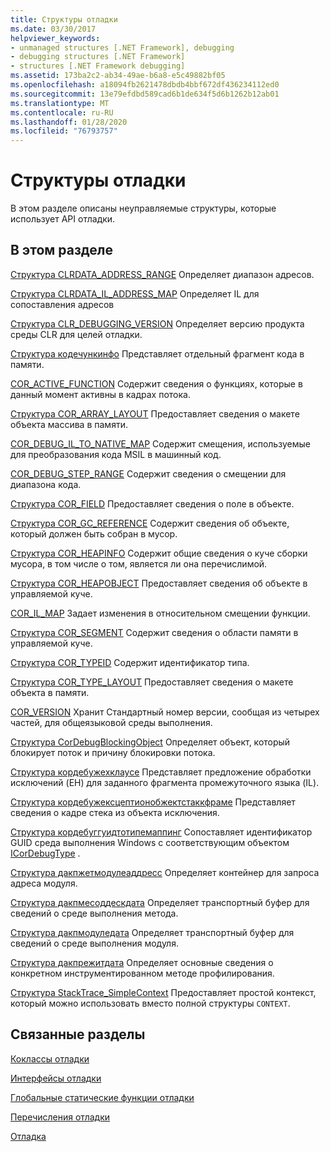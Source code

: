 ```yaml
---
title: Структуры отладки
ms.date: 03/30/2017
helpviewer_keywords:
- unmanaged structures [.NET Framework], debugging
- debugging structures [.NET Framework]
- structures [.NET Framework debugging]
ms.assetid: 173ba2c2-ab34-49ae-b6a8-e5c49882bf05
ms.openlocfilehash: a18094fb2621478dbdb4bbf672df436234112ed0
ms.sourcegitcommit: 13e79efdbd589cad6b1de634f5d6b1262b12ab01
ms.translationtype: MT
ms.contentlocale: ru-RU
ms.lasthandoff: 01/28/2020
ms.locfileid: "76793757"
---
```

# <a name="debugging-structures"></a>Структуры отладки

В этом разделе описаны неуправляемые структуры, которые использует API отладки.

## <a name="in-this-section"></a>В этом разделе
 [Структура CLRDATA_ADDRESS_RANGE](clrdata-address-range-structure.md) Определяет диапазон адресов.

 [Структура CLRDATA_IL_ADDRESS_MAP](clrdata-il-address-map-structure.md) Определяет IL для сопоставления адресов

 [Структура CLR_DEBUGGING_VERSION](clr-debugging-version-structure.md) Определяет версию продукта среды CLR для целей отладки.

 [Структура кодечункинфо](codechunkinfo-structure.md) Представляет отдельный фрагмент кода в памяти.

 [COR_ACTIVE_FUNCTION](cor-active-function-structure.md) Содержит сведения о функциях, которые в данный момент активны в кадрах потока.

 [Структура COR_ARRAY_LAYOUT](cor-array-layout-structure.md) Предоставляет сведения о макете объекта массива в памяти.

 [COR_DEBUG_IL_TO_NATIVE_MAP](cor-debug-il-to-native-map-structure.md) Содержит смещения, используемые для преобразования кода MSIL в машинный код.

 [COR_DEBUG_STEP_RANGE](cor-debug-step-range-structure.md) Содержит сведения о смещении для диапазона кода.

 [Структура COR_FIELD](cor-field-structure.md) Предоставляет сведения о поле в объекте.

 [Структура COR_GC_REFERENCE](cor-gc-reference-structure.md) Содержит сведения об объекте, который должен быть собран в мусор.

 [Структура COR_HEAPINFO](cor-heapinfo-structure.md) Содержит общие сведения о куче сборки мусора, в том числе о том, является ли она перечислимой.

 [Структура COR_HEAPOBJECT](cor-heapobject-structure.md) Предоставляет сведения об объекте в управляемой куче.

 [COR_IL_MAP](cor-il-map-structure.md) Задает изменения в относительном смещении функции.

 [Структура COR_SEGMENT](cor-segment-structure.md) Содержит сведения о области памяти в управляемой куче.

 [Структура COR_TYPEID](cor-typeid-structure.md) Содержит идентификатор типа.

 [Структура COR_TYPE_LAYOUT](cor-type-layout-structure.md) Предоставляет сведения о макете объекта в памяти.

 [COR_VERSION](cor-version-structure.md) Хранит Стандартный номер версии, сообщая из четырех частей, для общеязыковой среды выполнения.

 [Структура CorDebugBlockingObject](cordebugblockingobject-structure.md) Определяет объект, который блокирует поток и причину блокировки потока.

 [Структура кордебужехклаусе](cordebugehclause-structure.md) Представляет предложение обработки исключений (EH) для заданного фрагмента промежуточного языка (IL).

 [Структура кордебужексцептионобжектстаккфраме](cordebugexceptionobjectstackframe-structure.md) Представляет сведения о кадре стека из объекта исключения.

 [Структура кордебуггуидтотипемаппинг](cordebugguidtotypemapping-structure.md) Сопоставляет идентификатор GUID среда выполнения Windows с соответствующим объектом [ICorDebugType](icordebugtype-interface.md) .

 [Структура дакпжетмодулеаддресс](dacpgetmoduleaddress-structure.md) Определяет контейнер для запроса адреса модуля.

 [Структура дакпмесоддескдата](dacpmethoddescdata-structure.md) Определяет транспортный буфер для сведений о среде выполнения метода.

 [Структура дакпмодуледата](dacpmoduledata-structure.md) Определяет транспортный буфер для сведений о среде выполнения модуля.

 [Структура дакпрежитдата](dacprejitdata-structure.md) Определяет основные сведения о конкретном инструментированном методе профилирования.

 [Структура StackTrace_SimpleContext](stacktrace-simplecontext-structure.md) Предоставляет простой контекст, который можно использовать вместо полной структуры `CONTEXT`.

## <a name="related-sections"></a>Связанные разделы

 [Коклассы отладки](debugging-coclasses.md)

 [Интерфейсы отладки](debugging-interfaces.md)

 [Глобальные статические функции отладки](debugging-global-static-functions.md)

 [Перечисления отладки](debugging-enumerations.md)

 [Отладка](index.md)

